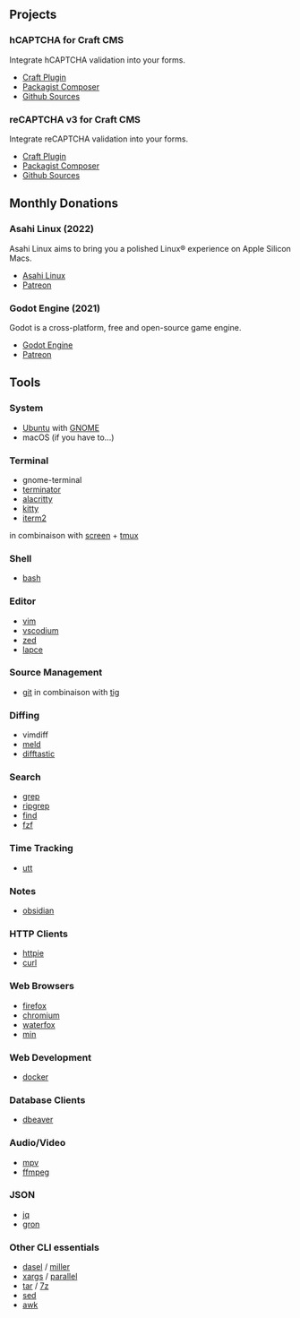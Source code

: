## Projects

### hCAPTCHA for Craft CMS

Integrate hCAPTCHA validation into your forms.

- [Craft Plugin](https://plugins.craftcms.com/craft-hcaptcha)
- [Packagist Composer](https://packagist.org/packages/c10d/craft-hcaptcha)
- [Github Sources](https://github.com/c10d-dev/craft-hcaptcha)

### reCAPTCHA v3 for Craft CMS

Integrate reCAPTCHA validation into your forms.

- [Craft Plugin](https://plugins.craftcms.com/craft-recaptcha)
- [Packagist Composer](https://packagist.org/packages/c10d/craft-recaptcha)
- [Github Sources](https://github.com/c10d-dev/craft-recaptcha)


## Monthly Donations

### Asahi Linux (2022)

Asahi Linux aims to bring you a polished Linux® experience on Apple Silicon Macs.

- [Asahi Linux](https://asahilinux.org/)
- [Patreon](https://www.patreon.com/marcan)


### Godot Engine (2021)

Godot is a cross-platform, free and open-source game engine.

- [Godot Engine](https://godotengine.org/)
- [Patreon](https://www.patreon.com/godotengine)


## Tools

### System

- [Ubuntu](https://ubuntu.com) with [GNOME](https://www.gnome.org)
- macOS (if you have to...)

### Terminal

- gnome-terminal
- [terminator](https://gnome-terminator.org)
- [alacritty](https://alacritty.org)
- [kitty](https://github.com/kovidgoyal/kitty)
- [iterm2](https://iterm2.com)

in combinaison with [screen](https://www.gnu.org/software/screen/) + [tmux](https://github.com/tmux/tmux)

### Shell

- [bash](https://www.gnu.org/software/bash/)

### Editor

- [vim](https://www.vim.org)
- [vscodium](https://vscodium.com)
- [zed](https://zed.dev)
- [lapce](https://lapce.dev)

### Source Management

- [git](https://git-scm.com) in combinaison with [tig](https://jonas.github.io/tig/)

### Diffing

- vimdiff
- [meld](https://meldmerge.org/)
- [difftastic](https://difftastic.wilfred.me.uk)

### Search

- [grep](https://www.gnu.org/software/grep/)
- [ripgrep](https://github.com/BurntSushi/ripgrep)
- [find](https://www.gnu.org/software/findutils/)
- [fzf](https://github.com/junegunn/fzf)

### Time Tracking

- [utt](https://github.com/larose/utt)

### Notes

- [obsidian](https://obsidian.md)

### HTTP Clients

- [httpie](https://httpie.io)
- [curl](https://curl.se)

### Web Browsers

- [firefox](https://www.mozilla.org/fr/firefox/browsers/)
- [chromium](https://www.chromium.org/Home/)
- [waterfox](https://www.waterfox.net)
- [min](https://minbrowser.org)

### Web Development

- [docker](https://www.docker.com)

### Database Clients

- [dbeaver](https://dbeaver.io)

### Audio/Video

- [mpv](https://mpv.io)
- [ffmpeg](https://ffmpeg.org)

### JSON

- [jq](https://jqlang.github.io/jq/)
- [gron](https://github.com/tomnomnom/gron)

### Other CLI essentials

- [dasel](https://github.com/TomWright/dasel) / [miller](https://github.com/johnkerl/miller)
- [xargs](https://www.gnu.org/software/findutils/) / [parallel](https://www.gnu.org/software/parallel/)
- [tar](https://www.gnu.org/software/tar/) / [7z](https://www.7-zip.org)
- [sed](https://www.gnu.org/software/sed/)
- [awk](https://www.gnu.org/software/gawk/)
